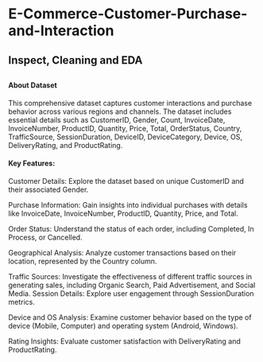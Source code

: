# E-Commerce-Customer-Purchase-and-Interaction

<h2>Inspect, Cleaning and EDA<h2/>

<h4>About Dataset</h4>
This comprehensive dataset captures customer interactions and purchase behavior across various regions and channels. The dataset includes essential details such as CustomerID, Gender, Count, InvoiceDate, InvoiceNumber, ProductID, Quantity, Price, Total, OrderStatus, Country, TrafficSource, SessionDuration, DeviceID, DeviceCategory, Device, OS, DeliveryRating, and ProductRating.

<h4>Key Features:</h4>

Customer Details: Explore the dataset based on unique CustomerID and their associated Gender.

Purchase Information: Gain insights into individual purchases with details like InvoiceDate, InvoiceNumber, ProductID, Quantity, Price, and Total.

Order Status: Understand the status of each order, including Completed, In Process, or Cancelled.

Geographical Analysis: Analyze customer transactions based on their location, represented by the Country column.

Traffic Sources: Investigate the effectiveness of different traffic sources in generating sales, including Organic Search, Paid Advertisement, and Social Media.
Session Details: Explore user engagement through SessionDuration metrics.

Device and OS Analysis: Examine customer behavior based on the type of device (Mobile, Computer) and operating system (Android, Windows).

Rating Insights: Evaluate customer satisfaction with DeliveryRating and ProductRating.
